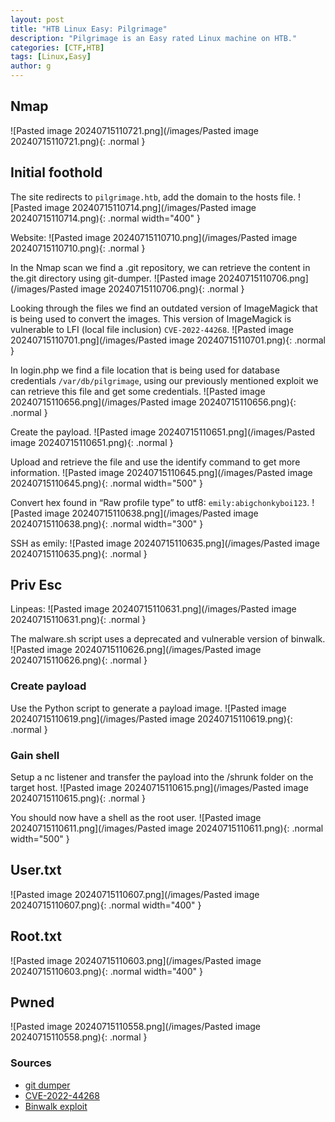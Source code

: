 ```yaml
---
layout: post
title: "HTB Linux Easy: Pilgrimage"
description: "Pilgrimage is an Easy rated Linux machine on HTB."
categories: [CTF,HTB]
tags: [Linux,Easy]
author: g
---
```


## Nmap
![Pasted image 20240715110721.png](/images/Pasted image 20240715110721.png){: .normal }


## Initial foothold
The site redirects to `pilgrimage.htb`, add the domain to the hosts file.
![Pasted image 20240715110714.png](/images/Pasted image 20240715110714.png){: .normal width="400" }

Website:
![Pasted image 20240715110710.png](/images/Pasted image 20240715110710.png){: .normal }

In the Nmap scan we find a .git repository, we can retrieve the content in the.git directory using git-dumper.
![Pasted image 20240715110706.png](/images/Pasted image 20240715110706.png){: .normal }


Looking through the files we find an outdated version of ImageMagick that is being used to convert the images. This version of ImageMagick is vulnerable to LFI (local file inclusion) `CVE-2022-44268`.
![Pasted image 20240715110701.png](/images/Pasted image 20240715110701.png){: .normal }

In login.php we find a file location that is being used for database credentials `/var/db/pilgrimage`, using our previously mentioned exploit we can retrieve this file and get some credentials.
![Pasted image 20240715110656.png](/images/Pasted image 20240715110656.png){: .normal }

Create the payload.
![Pasted image 20240715110651.png](/images/Pasted image 20240715110651.png){: .normal }

Upload and retrieve the file and use the identify command to get more information.
![Pasted image 20240715110645.png](/images/Pasted image 20240715110645.png){: .normal width="500" }

Convert hex found in “Raw profile type” to utf8: `emily:abigchonkyboi123`.
![Pasted image 20240715110638.png](/images/Pasted image 20240715110638.png){: .normal width="300" }

SSH as emily:
![Pasted image 20240715110635.png](/images/Pasted image 20240715110635.png){: .normal }



## Priv Esc
Linpeas:
![Pasted image 20240715110631.png](/images/Pasted image 20240715110631.png){: .normal }

The malware.sh script uses a deprecated and vulnerable version of binwalk.
![Pasted image 20240715110626.png](/images/Pasted image 20240715110626.png){: .normal }



### Create payload
Use the Python script to generate a payload image.
![Pasted image 20240715110619.png](/images/Pasted image 20240715110619.png){: .normal }


### Gain shell
Setup a nc listener and transfer the payload into the /shrunk folder on the target host.
![Pasted image 20240715110615.png](/images/Pasted image 20240715110615.png){: .normal }

You should now have a shell as the root user.
![Pasted image 20240715110611.png](/images/Pasted image 20240715110611.png){: .normal width="500" }


## User.txt
![Pasted image 20240715110607.png](/images/Pasted image 20240715110607.png){: .normal width="400" }


## Root.txt
![Pasted image 20240715110603.png](/images/Pasted image 20240715110603.png){: .normal width="400" }


## Pwned
![Pasted image 20240715110558.png](/images/Pasted image 20240715110558.png){: .normal }


### Sources
- [git dumper](https://github.com/arthaud/git-dumper)
- [CVE-2022-44268](https://github.com/Sybil-Scan/imagemagick-lfi-poc)
- [Binwalk exploit](https://www.exploit-db.com/exploits/51249)